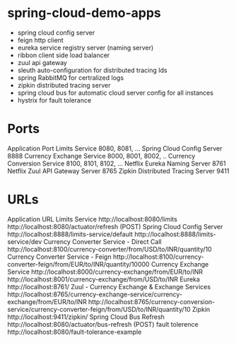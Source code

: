 # spring-cloud-demo-apps

- spring cloud config server
- feign http client
- eureka service registry server (naming server)
- ribbon client side load balancer
- zuul api gateway
- sleuth auto-configuration for distributed tracing Ids 
- spring RabbitMQ for certralized logs
- zipkin distributed tracing server
- spring cloud bus for automatic cloud server config for all instances 
- hystrix for fault tolerance 

# Ports

Application	Port
Limits Service	8080, 8081, ...
Spring Cloud Config Server	8888
Currency Exchange Service	8000, 8001, 8002, ..
Currency Conversion Service	8100, 8101, 8102, ...
Netflix Eureka Naming Server	8761
Netflix Zuul API Gateway Server	8765
Zipkin Distributed Tracing Server	9411

# URLs

Application	URL
Limits Service	http://localhost:8080/limits http://localhost:8080/actuator/refresh (POST)
Spring Cloud Config Server	http://localhost:8888/limits-service/default http://localhost:8888/limits-service/dev
Currency Converter Service - Direct Call	http://localhost:8100/currency-converter/from/USD/to/INR/quantity/10
Currency Converter Service - Feign	http://localhost:8100/currency-converter-feign/from/EUR/to/INR/quantity/10000
Currency Exchange Service	http://localhost:8000/currency-exchange/from/EUR/to/INR http://localhost:8001/currency-exchange/from/USD/to/INR
Eureka	http://localhost:8761/
Zuul - Currency Exchange & Exchange Services	http://localhost:8765/currency-exchange-service/currency-exchange/from/EUR/to/INR http://localhost:8765/currency-conversion-service/currency-converter-feign/from/USD/to/INR/quantity/10
Zipkin	http://localhost:9411/zipkin/
Spring Cloud Bus Refresh	http://localhost:8080/actuator/bus-refresh (POST)
fault tolerence http://localhost:8080/fault-tolerance-example
